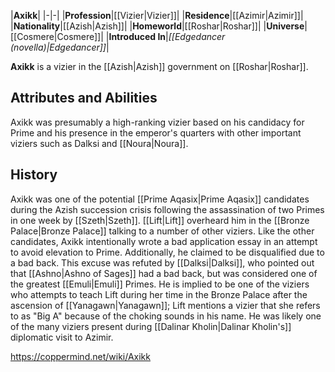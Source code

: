 |**Axikk**|
|-|-|
|**Profession**|[[Vizier\|Vizier]]|
|**Residence**|[[Azimir\|Azimir]]|
|**Nationality**|[[Azish\|Azish]]|
|**Homeworld**|[[Roshar\|Roshar]]|
|**Universe**|[[Cosmere\|Cosmere]]|
|**Introduced In**|*[[Edgedancer (novella)\|Edgedancer]]*|

**Axikk** is a vizier in the [[Azish\|Azish]] government on [[Roshar\|Roshar]].

## Attributes and Abilities
Axikk was presumably a high-ranking vizier based on his candidacy for Prime and his presence in the emperor's quarters with other important viziers such as Dalksi and [[Noura\|Noura]].

## History
Axikk was one of the potential [[Prime Aqasix\|Prime Aqasix]] candidates during the Azish succession crisis following the assassination of two Primes in one week by [[Szeth\|Szeth]]. [[Lift\|Lift]] overheard him in the [[Bronze Palace\|Bronze Palace]] talking to a number of other viziers. Like the other candidates, Axikk intentionally wrote a bad application essay in an attempt to avoid elevation to Prime. Additionally, he claimed to be disqualified due to a bad back. This excuse was refuted by [[Dalksi\|Dalksi]], who pointed out that [[Ashno\|Ashno of Sages]] had a bad back, but was considered one of the greatest [[Emuli\|Emuli]] Primes.
He is implied to be one of the viziers who attempts to teach Lift during her time in the Bronze Palace after the ascension of [[Yanagawn\|Yanagawn]]; Lift mentions a vizier that she refers to as "Big A" because of the choking sounds in his name. He was likely one of the many viziers present during [[Dalinar Kholin\|Dalinar Kholin's]] diplomatic visit to Azimir.



https://coppermind.net/wiki/Axikk